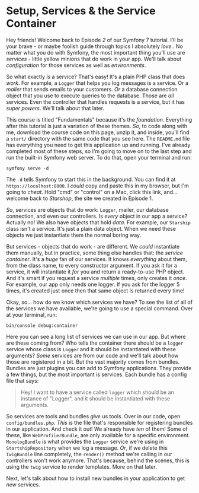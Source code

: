 # Setup, Services & the Service Container

Hey friends! Welcome back to Episode *2* of our Symfony 7 tutorial. I’ll be your brave - or maybe foolish guide through topics I absolutely *love*.. No matter what you do with Symfony, the most important thing you'll use are *services* - little yellow minions that do work in your app. We'll talk about *configuration* for those services as well as *environments*.

So what exactly *is* a service? That's easy! It's a plain PHP class that does *work*. For example, a `Logger` that helps you log messages is a service. Or a *mailer* that sends emails to your customers. *Or* a database connection object that you use to execute queries to the database. Those are *all* services. Even the controller that handles requests is a service, but it has *super powers*. We'll talk about that later.

This course is titled "Fundamentals" because it's the *foundation*. Everything after this tutorial is just a variation of these themes. *So*, to code along with me, download the course code on this page, unzip it, and inside, you'll find a `start/` directory with the same code that you see here. The `README.md` file has everything you need to get this application up and running. I've already completed most of these steps, so I'm going to move on to the last step and run the built-in Symfony web server. To do that, open your terminal and run:

```terminal
symfony serve -d
```

The `-d` tells Symfony to start this in the background. You can find it at `https://localhost:8000`. I *could* copy and paste this in my browser, but I'm going to *cheat*. Hold "cmd" or "control" on a Mac, click this link, and... welcome back to *Starshop*, the site we created in Episode 1.

*So*, services are objects that do work: `Logger`, mailer, our database connection, and even our controllers. Is *every* object in our app a service? Actually no! We also have objects that hold *data*. For example, our `Starship` class isn't a service. It's just a plain data object. When we need these objects we just instantiate them the normal boring way.

But services - objects that do work - are different. We *could* instantiate them manually, but in practice, some thing else handles that: the *service container*. It's a *huge* fan of our services. It knows *everything* about them, from the class name, to every constructor argument. If you ask it for a service, it will instantiate it *for* you and return a ready-to-use PHP object. And it's smart if you request a service *multiple* times, only creates it *once*. For example, our app only needs one logger. If you ask for the logger 5 times, it's created just once then that same object is returned every time!

Okay, so... how do we know which services we have? To see the list of all of the services we have available, we're going to use a special command. Over at your terminal, run:

```terminal
bin/console debug:container
```

Here you can see a long list of services we can use in our app. But where are these coming from? Who tells the container there should be a `logger` service whose class is `Logger` and it should be instantiated with these arguments? *Some* services are from our code and we'll talk about how those are registered in a bit. But the vast majority comes from bundles. Bundles are just plugins you can add to Symfony applications. They provide a few things, but the most important is services. Each bundle has a config file that says:

> Hey! I want to have a service called `logger` which should be an instance of "Logger", and it
> should be instantiated with these arguments.

So services are tools and bundles *give* us tools. Over in our code, open `config/bundles.php`. *This* is the file that's responsible for registering bundles in our application. And check it out! We already have *ten* of them! Some of these, like `WebProfilerBundle`, are only available for a specific environment. `MonologBundle` is what provides the `Logger` service we're using in `StartshipRepository` when we log a message. *Or*, if we delete this `TwigBundle` line completely, the `render()` method we're calling in our controllers won't work anymore. That's because, behind the scenes, this is using the `twig` service to render templates. More on that later.

Next, let's talk about how to install new bundles in your application to get *new* services.
